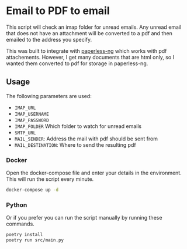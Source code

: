 # Email to PDF to email

This script will check an imap folder for unread emails.
Any unread email that does not have an attachment will be converted to a pdf
and then emailed to the address you specify.

This was built to integrate with [paperless-ng](https://github.com/jonaswinkler/paperless-ng) 
which works with pdf attachements.
However, I get many documents that are html only, so I wanted them converted
to pdf for storage in paperless-ng.


## Usage

The following parameters are used:

* `IMAP_URL` 
* `IMAP_USERNAME`
* `IMAP_PASSWORD`
* `IMAP_FOLDER` Which folder to watch for unread emails
* `SMTP_URL`
* `MAIL_SENDER`: Address the mail with pdf should be sent from
* `MAIL_DESTINATION`: Where to send the resulting pdf

### Docker

Open the docker-compose file and enter your details in the environment.
This will run the script every minute.


```bash
docker-compose up -d
```

### Python

Or if you prefer you can run the script manually by running these commands.

```bash
poetry install
poetry run src/main.py
```
